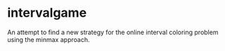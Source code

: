 # intervalgame
An attempt to find a new strategy for the online interval coloring problem using the minmax approach.
